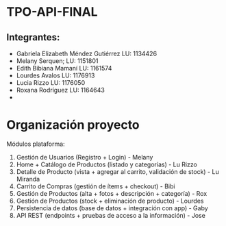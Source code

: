 # TPO-API-FINAL
Integrantes:
- 
- Gabriela Elizabeth Méndez Gutiérrez LU: 1134426
- Melany Serquen; LU: 1151801
- Edith Bibiana Mamaní LU: 1161574
- Lourdes Avalos LU: 1176913
- Lucia Rizzo LU: 1176050
- Roxana Rodríguez LU: 1164643
-



# Organización proyecto
Módulos plataforma: 
1. Gestión de Usuarios (Registro + Login) - Melany
2. Home + Catálogo de Productos (listado y categorías) - Lu Rizzo
3. Detalle de Producto (vista + agregar al carrito, validación de stock) - Lu Miranda
4. Carrito de Compras (gestión de ítems + checkout) - Bibi
5. Gestión de Productos (alta + fotos + descripción + categoría) - Rox
6. Gestión de Productos (stock + eliminación de producto) - Lourdes
7. Persistencia de datos (base de datos + integración con app) - Gaby
8. API REST (endpoints + pruebas de acceso a la información) - Jose
